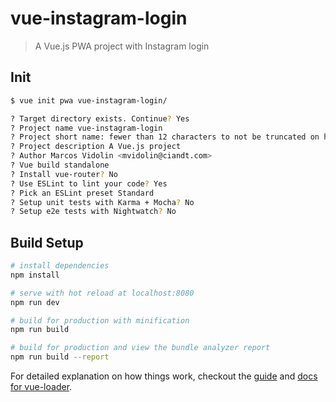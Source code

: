 # vue-instagram-login

> A Vue.js PWA project with Instagram login

## Init

``` bash
$ vue init pwa vue-instagram-login/

? Target directory exists. Continue? Yes
? Project name vue-instagram-login
? Project short name: fewer than 12 characters to not be truncated on homescreens (default: same as name) 
? Project description A Vue.js project
? Author Marcos Vidolin <mvidolin@ciandt.com>
? Vue build standalone
? Install vue-router? No
? Use ESLint to lint your code? Yes
? Pick an ESLint preset Standard
? Setup unit tests with Karma + Mocha? No
? Setup e2e tests with Nightwatch? No
```

## Build Setup

``` bash
# install dependencies
npm install

# serve with hot reload at localhost:8080
npm run dev

# build for production with minification
npm run build

# build for production and view the bundle analyzer report
npm run build --report
```

For detailed explanation on how things work, checkout the [guide](http://vuejs-templates.github.io/webpack/) and [docs for vue-loader](http://vuejs.github.io/vue-loader).
